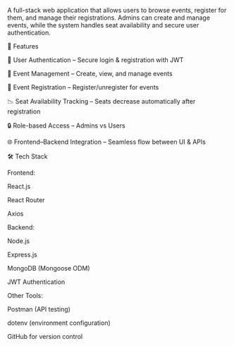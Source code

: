 A full-stack web application that allows users to browse events, register for them, and manage their registrations.
Admins can create and manage events, while the system handles seat availability and secure user authentication.

🚀 Features

👥 User Authentication – Secure login & registration with JWT

📅 Event Management – Create, view, and manage events

📝 Event Registration – Register/unregister for events

📉 Seat Availability Tracking – Seats decrease automatically after registration

🔒 Role-based Access – Admins vs Users

🌐 Frontend–Backend Integration – Seamless flow between UI & APIs

🛠️ Tech Stack

Frontend:

React.js

React Router

Axios

Backend:

Node.js

Express.js

MongoDB (Mongoose ODM)

JWT Authentication

Other Tools:

Postman (API testing)

dotenv (environment configuration)

GitHub for version control
